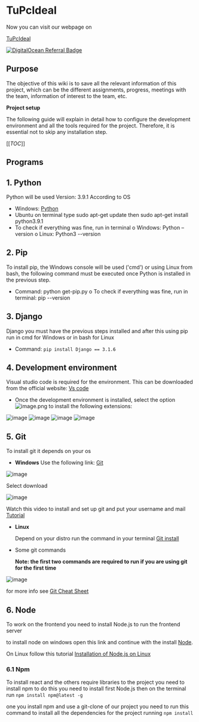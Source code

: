 # **TuPcIdeal**

Now you can visit our webpage on 

[TuPcIdeal](http://tupcideal.tk/)

[![DigitalOcean Referral Badge](https://web-platforms.sfo2.cdn.digitaloceanspaces.com/WWW/Badge%201.svg)](https://www.digitalocean.com/?refcode=0d1012b30ecf&utm_campaign=Referral_Invite&utm_medium=Referral_Program&utm_source=badge)


## **Purpose**
The objective of this wiki is to save all the relevant information of this project, which can be the different assignments, progress, meetings with the team, information of interest to the team, etc.




**Project setup**

The following guide will explain in detail how to configure the development environment and all the tools required for the project. Therefore, it is essential not to skip any installation step.

[[_TOC_]]

## **Programs**


## **1. Python**

Python will be used Version: 3.9.1 According to OS
- Windows: [Python](https://www.python.org/downloads/)
- Ubuntu on terminal type sudo apt-get update then sudo apt-get install python3.9.1
- To check if everything was fine, run in terminal
o Windows: Python –version
o Linux: Python3 --version

## **2. Pip**

To install pip, the Windows console will be used ('cmd') or using Linux from bash, the following command must be executed once Python is installed in the previous step.

- Command: python get-pip.py
o To check if everything was fine, run in terminal: pip --version

## **3. Django**

Django you must have the previous steps installed and after this using pip run in cmd for Windows or in bash for Linux
- Command: `pip install Django == 3.1.6`

## **4. Development environment**

Visual studio code is required for the environment. This can be downloaded from the official website: [Vs code](https://code.visualstudio.com/ )

- Once the development environment is installed, select the option ![image.png](/.attachments/image-eaf9dc49-13c6-4d8e-938f-86917e1cb0d8.png) to install the following extensions:

![image](https://user-images.githubusercontent.com/53226911/137602443-42d39df5-2017-4144-b266-02d74c6ea448.png)
![image](https://user-images.githubusercontent.com/53226911/137602447-8a51f39e-fc96-41c8-ab4c-030be1f66ab7.png)
![image](https://user-images.githubusercontent.com/53226911/137602449-608b7def-06b2-45d8-9eae-3d1cb152f442.png)
![image](https://user-images.githubusercontent.com/53226911/137602454-318388df-f4cc-4963-81ea-bdc5bc2f7668.png)

## **5. Git**

To install git it depends on your os

- **Windows**
Use the following link: [Git](https://git-scm.com/)

![image](https://user-images.githubusercontent.com/53226911/137602475-c33b4dab-5080-4764-98ca-e84a20f52e19.png)

  Select download
  
![image](https://user-images.githubusercontent.com/53226911/137602479-b18c7a3e-d87c-4825-9d0b-7a528a913738.png)

  Watch this video to install and set up git and put your username and mail [Tutorial](https://www.youtube.com/watch?v=GaaAdAdfRuQ&ab_channel=CodingLeader)

- **Linux**

  Depend on your distro run the command in your terminal [Git install](https://git-scm.com/download/linux)

- Some git commands 

  **Note: the first two commands are required to run if you are using git for the first time**
  
![image](https://user-images.githubusercontent.com/53226911/137602482-04fc87d7-5d34-4b47-978f-672c6a12ffb6.png)

  for more info see [Git Cheat Sheet](https://training.github.com/downloads/github-git-cheat-sheet.pdf)

## **6. Node**

To work on the frontend you need to install Node.js to run the frontend server

to install node on windows open this link and continue with the install [Node](https://nodejs.org/dist/v14.16.0/node-v14.16.0-x64.msi).

On Linux follow this tutorial [Installation of Node.js on Linux
](https://www.geeksforgeeks.org/installation-of-node-js-on-linux/)
### 6.1 Npm 

To install react and the others require libraries to the project you need to install npm to do this you need to install first Node.js then on the terminal run `npm install npm@latest -g`

one you install npm and use a git-clone of our project you need to run this command to install all the dependencies for the project running `npm install` 
